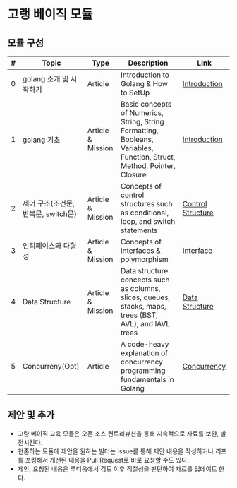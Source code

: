 # 고랭 베이직 모듈 

## 모듈 구성
| # | Topic | Type | Description | Link |
|---|-------|------|-------------|------|
| 0 | golang 소개 및 시작하기 | Article | Introduction to Golang & How to SetUp | [Introduction](./article/00_introduction.md) |
| 1 | golang 기초 | Article & Mission | Basic concepts of Numerics, String, String Formatting, Booleans, Variables, Function, Struct, Method, Pointer, Closure | [Introduction](./article/01_basic.md) |
| 2 | 제어 구조(조건문, 반복문, switch문) | Article & Mission | Concepts of control structures such as conditional, loop, and switch statements | [Control Structure](./article/02_control_structure.md) |
| 3 | 인티페이스와 다형성 | Article & Mission | Concepts of interfaces & polymorphism  | [Interface](./article/03_interface.md) |
| 4 | Data Structure | Article & Mission | Data structure concepts such as columns, slices, queues, stacks, maps, trees (BST, AVL), and IAVL trees | [Data Structure](./article/04_data_structure.md) |
| 5 | Concurreny(Opt) | Article | A code-heavy explanation of concurrency programming fundamentals in Golang	 | [Concurrency](./article/05_concurrency.md) |
  

## 제안 및 추가 
- 고량 베이직 교육 모듈은 오픈 소스 컨트리뷰션을 통해 지속적으로 자료를 보완, 발전시킨다.
- 현존하는 모듈에 제안을 원하는 빌더는 Issue를 통해 제안 내용을 작성하거나 리포를 포킹해서 개선된 내용을 Pull Request로 바로 요청할 수도 있다.
- 제안, 요청된 내용은 루디움에서 검토 이후 적절성을 판단하여 자료를 업데이트 한다.
